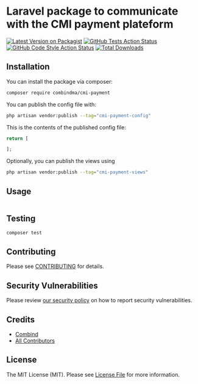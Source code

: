 # Laravel package to communicate with the CMI payment plateform

[![Latest Version on Packagist](https://img.shields.io/packagist/v/combindma/cmi-payment.svg?style=flat-square)](https://packagist.org/packages/combindma/cmi-payment)
[![GitHub Tests Action Status](https://img.shields.io/github/workflow/status/combindma/cmi-payment/run-tests?label=tests)](https://github.com/combindma/cmi-payment/actions?query=workflow%3Arun-tests+branch%3Amain)
[![GitHub Code Style Action Status](https://img.shields.io/github/workflow/status/combindma/cmi-payment/Check%20&%20fix%20styling?label=code%20style)](https://github.com/combindma/cmi-payment/actions?query=workflow%3A"Check+%26+fix+styling"+branch%3Amain)
[![Total Downloads](https://img.shields.io/packagist/dt/combindma/cmi-payment.svg?style=flat-square)](https://packagist.org/packages/combindma/cmi-payment)


## Installation

You can install the package via composer:

```bash
composer require combindma/cmi-payment
```

You can publish the config file with:

```bash
php artisan vendor:publish --tag="cmi-payment-config"
```

This is the contents of the published config file:

```php
return [

];
```

Optionally, you can publish the views using

```bash
php artisan vendor:publish --tag="cmi-payment-views"
```

## Usage

```php

```

## Testing

```bash
composer test
```


## Contributing

Please see [CONTRIBUTING](.github/CONTRIBUTING.md) for details.

## Security Vulnerabilities

Please review [our security policy](../../security/policy) on how to report security vulnerabilities.

## Credits

- [Combind](https://github.com/combindma)
- [All Contributors](../../contributors)

## License

The MIT License (MIT). Please see [License File](LICENSE.md) for more information.
